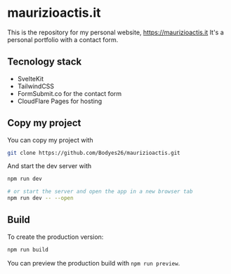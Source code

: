 # maurizioactis.it

This is the repository for my personal website, https://maurizioactis.it
It's a personal portfolio with a contact form.

## Tecnology stack

-   SvelteKit
-   TailwindCSS
-   FormSubmit.co for the contact form
-   CloudFlare Pages for hosting

## Copy my project

You can copy my project with

```bash
git clone https://github.com/Bodyes26/maurizioactis.git

```

And start the dev server with

```bash
npm run dev

# or start the server and open the app in a new browser tab
npm run dev -- --open
```

## Build

To create the production version:

```bash
npm run build
```

You can preview the production build with `npm run preview`.
